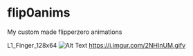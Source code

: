 # flip0anims
My custom made flipperzero animations


L1_Finger_128x64
![Alt Text](https://media.giphy.com/media/vFKqnCdLPNOKc/giphy.gif)
https://i.imgur.com/2NHInUM.gifv

